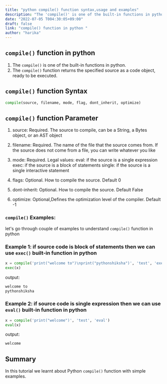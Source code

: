 ```yaml
---
title: "python compile() function syntax,usage and examples"
description: "The 'compile()' is one of the built-in functions in python"
date: "2022-07-05 T004:30:05+09:00"
draft: false
link: "compile() function in python "
author: "harika"
---
```


## `compile()` function in python

1. The `compile()` is one of the built-in functions in python.
2. The `compile()` function returns the specified source as a code object,
ready to be executed.

## `compile()` function Syntax

```python
compile(source, filename, mode, flag, dont_inherit, optimize)
```
## `compile()` function Parameter

1. source: Required. The source to compile, can be a String, a Bytes object, or an AST object

2. filename: Required. The name of the file that the source comes from. If the source does not come from a file, you can write whatever you like

3. mode: Required. Legal values:
   eval: if the source is a single expression
   exec: if the source is a block of statements
   single: if the source is a single interactive statement

4. flags: Optional. How to compile the source. Default 0

5. dont-inherit: Optional. How to compile the source. Default False

6. optimize: Optional,Defines the optimization level of the compiler.
 Default -1

### `compile()` Examples:

let's go through couple of examples to understand `compile()` function in python

### Example 1: if source code is block of statements then we can use `exec()` built-in function in python

```python
x = compile('print("welcome to")\nprint("pythonshiksha")', 'test', 'exec')
exec(x) 
```
output:

```python
welcome to
pythonshiksha
```

### Example 2:  if source code is single expression then we can use `eval()` built-in function in python

```python
x = compile('print("welcome")', 'test', 'eval')
eval(x) 
```
output:

```python
welcome
```

## Summary
In this tutorial we learnt about Python `compile()` function with simple examples.





